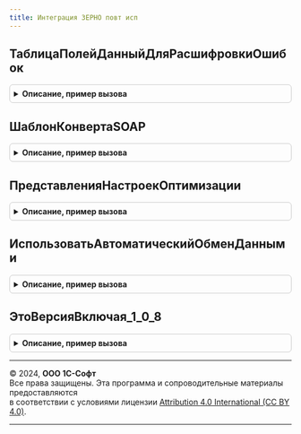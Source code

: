 ```yaml
---
title: Интеграция ЗЕРНО повт исп
---
```



## ТаблицаПолейДанныйДляРасшифровкиОшибок
<details style="margin: 1em 0; padding: 0.5em; border: 1px solid #ccc; border-radius: 6px;">

<summary style="font-weight: bold; cursor: pointer;">Описание, пример вызова</summary>

```bsl

Функция ТаблицаПолейДанныйДляРасшифровкиОшибок() Экспорт
```

Пример вызова
```bsl
Результат = ИнтеграцияЗЕРНОПовтИсп.ТаблицаПолейДанныйДляРасшифровкиОшибок() 
```
</details>

## ШаблонКонвертаSOAP
<details style="margin: 1em 0; padding: 0.5em; border: 1px solid #ccc; border-radius: 6px;">

<summary style="font-weight: bold; cursor: pointer;">Описание, пример вызова</summary>

```bsl

Функция ШаблонКонвертаSOAP() Экспорт
```

Пример вызова
```bsl
Результат = ИнтеграцияЗЕРНОПовтИсп.ШаблонКонвертаSOAP() 
```
</details>

## ПредставленияНастроекОптимизации
<details style="margin: 1em 0; padding: 0.5em; border: 1px solid #ccc; border-radius: 6px;">

<summary style="font-weight: bold; cursor: pointer;">Описание, пример вызова</summary>

```bsl

// Представления настроек оптимизации.
//
// Возвращаемое значение:
// 	Соответствие - Представление параметров сканирования.
Функция ПредставленияНастроекОптимизации() Экспорт
```

Пример вызова
```bsl
Результат = ИнтеграцияЗЕРНОПовтИсп.ПредставленияНастроекОптимизации() 
```
</details>

## ИспользоватьАвтоматическийОбменДанными
<details style="margin: 1em 0; padding: 0.5em; border: 1px solid #ccc; border-radius: 6px;">

<summary style="font-weight: bold; cursor: pointer;">Описание, пример вызова</summary>

```bsl

Функция ИспользоватьАвтоматическийОбменДанными(Организация, Подразделение = Неопределено) Экспорт
```

Пример вызова
```bsl
Результат = ИнтеграцияЗЕРНОПовтИсп.ИспользоватьАвтоматическийОбменДанными(Организация, Подразделение);
```
</details>

## ЭтоВерсияВключая_1_0_8
<details style="margin: 1em 0; padding: 0.5em; border: 1px solid #ccc; border-radius: 6px;">

<summary style="font-weight: bold; cursor: pointer;">Описание, пример вызова</summary>

```bsl

Функция ЭтоВерсияВключая_1_0_8(Версия) Экспорт
```

Пример вызова
```bsl
Результат = ИнтеграцияЗЕРНОПовтИсп.ЭтоВерсияВключая_1_0_8(Версия) 
```
</details>

---

© 2024, **ООО 1С-Софт**  
Все права защищены. Эта программа и сопроводительные материалы предоставляются  
в соответствии с условиями лицензии [Attribution 4.0 International (CC BY 4.0)](https://creativecommons.org/licenses/by/4.0/legalcode).

---
